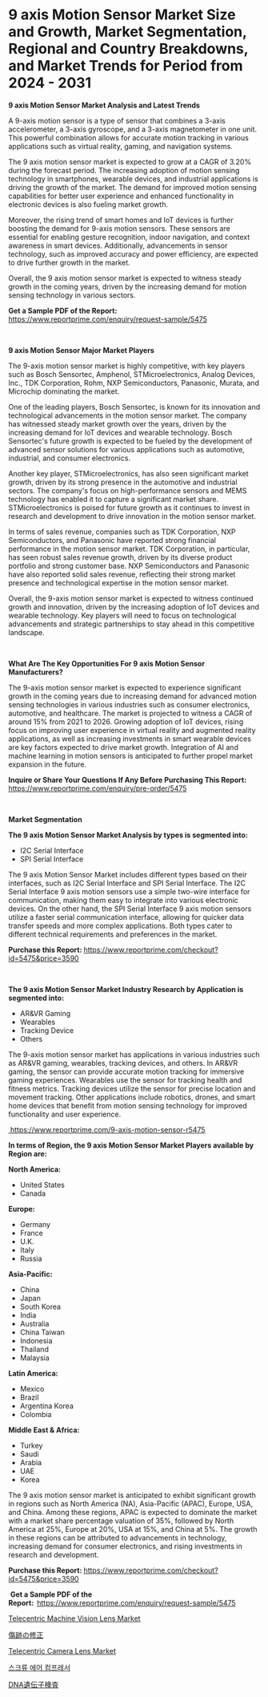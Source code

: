 <p><h1>9 axis Motion Sensor Market Size and Growth, Market Segmentation, Regional and Country Breakdowns, and Market Trends for Period from 2024 -  2031</h1></p><p><strong>9 axis Motion Sensor Market Analysis and Latest Trends</strong></p>
<p><p>A 9-axis motion sensor is a type of sensor that combines a 3-axis accelerometer, a 3-axis gyroscope, and a 3-axis magnetometer in one unit. This powerful combination allows for accurate motion tracking in various applications such as virtual reality, gaming, and navigation systems.</p><p>The 9 axis motion sensor market is expected to grow at a CAGR of 3.20% during the forecast period. The increasing adoption of motion sensing technology in smartphones, wearable devices, and industrial applications is driving the growth of the market. The demand for improved motion sensing capabilities for better user experience and enhanced functionality in electronic devices is also fueling market growth.</p><p>Moreover, the rising trend of smart homes and IoT devices is further boosting the demand for 9-axis motion sensors. These sensors are essential for enabling gesture recognition, indoor navigation, and context awareness in smart devices. Additionally, advancements in sensor technology, such as improved accuracy and power efficiency, are expected to drive further growth in the market.</p><p>Overall, the 9 axis motion sensor market is expected to witness steady growth in the coming years, driven by the increasing demand for motion sensing technology in various sectors.</p></p>
<p><strong>Get a Sample PDF of the Report:&nbsp;</strong> <a href="https://www.reportprime.com/enquiry/request-sample/5475">https://www.reportprime.com/enquiry/request-sample/5475</a></p>
<p>&nbsp;</p>
<p><strong>9 axis Motion Sensor Major Market Players</strong></p>
<p><p>The 9-axis motion sensor market is highly competitive, with key players such as Bosch Sensortec, Amphenol, STMicroelectronics, Analog Devices, Inc., TDK Corporation, Rohm, NXP Semiconductors, Panasonic, Murata, and Microchip dominating the market.</p><p>One of the leading players, Bosch Sensortec, is known for its innovation and technological advancements in the motion sensor market. The company has witnessed steady market growth over the years, driven by the increasing demand for IoT devices and wearable technology. Bosch Sensortec's future growth is expected to be fueled by the development of advanced sensor solutions for various applications such as automotive, industrial, and consumer electronics.</p><p>Another key player, STMicroelectronics, has also seen significant market growth, driven by its strong presence in the automotive and industrial sectors. The company's focus on high-performance sensors and MEMS technology has enabled it to capture a significant market share. STMicroelectronics is poised for future growth as it continues to invest in research and development to drive innovation in the motion sensor market.</p><p>In terms of sales revenue, companies such as TDK Corporation, NXP Semiconductors, and Panasonic have reported strong financial performance in the motion sensor market. TDK Corporation, in particular, has seen robust sales revenue growth, driven by its diverse product portfolio and strong customer base. NXP Semiconductors and Panasonic have also reported solid sales revenue, reflecting their strong market presence and technological expertise in the motion sensor market.</p><p>Overall, the 9-axis motion sensor market is expected to witness continued growth and innovation, driven by the increasing adoption of IoT devices and wearable technology. Key players will need to focus on technological advancements and strategic partnerships to stay ahead in this competitive landscape.</p></p>
<p>&nbsp;</p>
<p><strong>What Are The Key Opportunities For 9 axis Motion Sensor Manufacturers?</strong></p>
<p><p>The 9-axis motion sensor market is expected to experience significant growth in the coming years due to increasing demand for advanced motion sensing technologies in various industries such as consumer electronics, automotive, and healthcare. The market is projected to witness a CAGR of around 15% from 2021 to 2026. Growing adoption of IoT devices, rising focus on improving user experience in virtual reality and augmented reality applications, as well as increasing investments in smart wearable devices are key factors expected to drive market growth. Integration of AI and machine learning in motion sensors is anticipated to further propel market expansion in the future.</p></p>
<p><strong>Inquire or Share Your Questions If Any Before Purchasing This Report:</strong> <a href="https://www.reportprime.com/enquiry/pre-order/5475">https://www.reportprime.com/enquiry/pre-order/5475</a></p>
<p>&nbsp;</p>
<p><strong>Market Segmentation</strong></p>
<p><strong>The 9 axis Motion Sensor Market Analysis by types is segmented into:</strong></p>
<p><ul><li>I2C Serial Interface</li><li>SPI Serial Interface</li></ul></p>
<p><p>The 9 axis Motion Sensor Market includes different types based on their interfaces, such as I2C Serial Interface and SPI Serial Interface. The I2C Serial Interface 9 axis motion sensors use a simple two-wire interface for communication, making them easy to integrate into various electronic devices. On the other hand, the SPI Serial Interface 9 axis motion sensors utilize a faster serial communication interface, allowing for quicker data transfer speeds and more complex applications. Both types cater to different technical requirements and preferences in the market.</p></p>
<p><strong>Purchase this Report:&nbsp;</strong><a href="https://www.reportprime.com/checkout?id=5475&price=3590">https://www.reportprime.com/checkout?id=5475&price=3590</a></p>
<p>&nbsp;</p>
<p><strong>The 9 axis Motion Sensor Market Industry Research by Application is segmented into:</strong></p>
<p><ul><li>AR&VR Gaming</li><li>Wearables</li><li>Tracking Device</li><li>Others</li></ul></p>
<p><p>The 9-axis motion sensor market has applications in various industries such as AR&VR gaming, wearables, tracking devices, and others. In AR&VR gaming, the sensor can provide accurate motion tracking for immersive gaming experiences. Wearables use the sensor for tracking health and fitness metrics. Tracking devices utilize the sensor for precise location and movement tracking. Other applications include robotics, drones, and smart home devices that benefit from motion sensing technology for improved functionality and user experience.</p></p>
<p><a href="https://www.reportprime.com/9-axis-motion-sensor-r5475">&nbsp;https://www.reportprime.com/9-axis-motion-sensor-r5475</a></p>
<p><strong>In terms of Region, the 9 axis Motion Sensor Market Players available by Region are:</strong></p>
<p>
    <p> <strong> North America: </strong>
        <ul>
            <li>United States</li>
            <li>Canada</li>
        </ul>
        </p> 
    <p> <strong> Europe: </strong>
        <ul>
            <li>Germany</li>
            <li>France</li>
            <li>U.K.</li>
            <li>Italy</li>
            <li>Russia</li>
        </ul>
        </p> 
    <p> <strong> Asia-Pacific: </strong>
        <ul>
            <li>China</li>
            <li>Japan</li>
            <li>South Korea</li>
            <li>India</li>
            <li>Australia</li>
            <li>China Taiwan</li>
            <li>Indonesia</li>
            <li>Thailand</li>
            <li>Malaysia</li>
        </ul>
        </p> 
    <p> <strong> Latin America: </strong>
        <ul>
            <li>Mexico</li>
            <li>Brazil</li>
            <li>Argentina Korea</li>
            <li>Colombia</li>
        </ul>
        </p> 
    <p> <strong> Middle East & Africa: </strong>
        <ul>
            <li>Turkey</li>
            <li>Saudi</li>
            <li>Arabia</li>
            <li>UAE</li>
            <li>Korea</li>
        </ul>
    </p>
    </p>
<p><p>The 9 axis motion sensor market is anticipated to exhibit significant growth in regions such as North America (NA), Asia-Pacific (APAC), Europe, USA, and China. Among these regions, APAC is expected to dominate the market with a market share percentage valuation of 35%, followed by North America at 25%, Europe at 20%, USA at 15%, and China at 5%. The growth in these regions can be attributed to advancements in technology, increasing demand for consumer electronics, and rising investments in research and development.</p></p>
<p><strong>Purchase this Report: </strong><a href="https://www.reportprime.com/checkout?id=5475&price=3590">https://www.reportprime.com/checkout?id=5475&price=3590</a></p>
<p>&nbsp;<strong>Get a Sample PDF of the Report:&nbsp;&nbsp;</strong><a href="https://www.reportprime.com/enquiry/request-sample/5475">https://www.reportprime.com/enquiry/request-sample/5475</a></p>
<p><strong></strong></p>
<p><p><a href="https://github.com/shotows/Market-Research-Report-List-2/blob/main/telecentric-machine-vision-lens-market.md">Telecentric Machine Vision Lens Market</a></p><p><a href="https://github.com/RaeJenkins1952/Market-Research-Report-List-1/blob/main/315260574177.md">傷跡の修正</a></p><p><a href="https://github.com/Sinjinluong3e0awx2m195k76/Market-Research-Report-List-2/blob/main/telecentric-camera-lens-market.md">Telecentric Camera Lens Market</a></p><p><a href="https://github.com/EthaWolf/Market-Research-Report-List-1/blob/main/776974970730.md">스크류 에어 컴프레서</a></p><p><a href="https://github.com/TysonKub/Market-Research-Report-List-1/blob/main/601585174178.md">DNA遺伝子検査</a></p></p>